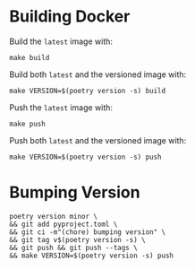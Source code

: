# Building Docker

Build the `latest` image with:

    make build

Build both `latest` and the versioned image with:

    make VERSION=$(poetry version -s) build

Push the `latest` image with:

    make push

Push both `latest` and the versioned image with:

    make VERSION=$(poetry version -s) push

# Bumping Version
```
poetry version minor \
&& git add pyproject.toml \
&& git ci -m"(chore) bumping version" \
&& git tag v$(poetry version -s) \
&& git push && git push --tags \
&& make VERSION=$(poetry version -s) push
```
